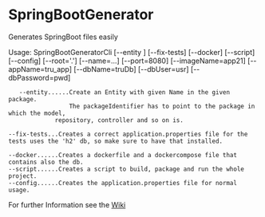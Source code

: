 # SpringBootGenerator
Generates SpringBoot files easily

Usage: SpringBootGeneratorCli [--entity <EntityName> <packageIdentifier>] [--fix-tests] [--docker] [--script] [--config]
                              [--root='.'] [--name=...] [--port=8080] [--imageName=app21] [--appName=tru_app] [--dbName=truDb]
	                      [--dbUser=usr] [--dbPassword=pwd]
  
       --entity......Create an Entity with given Name in the given package.
                     The packageIdentifier has to point to the package in which the model,
	             repository, controller and so on is.
  
	--fix-tests...Creates a correct application.properties file for the tests uses the 'h2' db, so make sure to have that installed.
  
	--docker......Creates a dockerfile and a dockercompose file that contains also the db.
	--script......Creates a script to build, package and run the whole project.
	--config......Creates the application.properties file for normal usage.

For further Information see the [Wiki](https://github.com/TruFelix/SpringBootGenerator/wiki)
